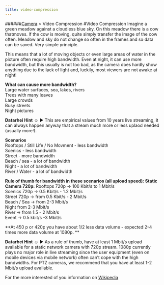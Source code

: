 ```yaml
---
title: video-compression
---
```

######[Camera](../wiki/camera-technology.html) > Video Compression
#Video Compression
Imagine a green meadow against a cloudless blue sky. On this meadow there is  a cow thatmoves. If the cow is moving, quite simply transfer the image of the cow often. Meadow and sky do not change so often in the frames and so data can be saved. Very simple principle.  

This means that a lot of moving objects or even large areas of water in the picture often require high bandwidth. Even at night, it can  use more bandwidth, but this usually is not too bad, as the camera does hardly show anything due to the lack of light and, luckily, most viewers are not awake at night!  

**What can cause more bandwidth?**  
Large water surfaces, sea, lakes, rivers  
Trees with many leaves   
Large crowds  
Busy streets  
Night pictures  

**Datarhei Hint** ☺ ► This are empirical values from 10 years live streaming, it can always happen anyway that a stream much more or less uplaod needed (usually more!).  

**Scenarios**  
Rooftops / Still Life / No Movment - less bandwidth  
Scenics - less bandwidth  
Street - more bandwidth  
Beach / sea - a lot of bandwidth  
Night - a lot of bandwidth  
River / Water - a lot of bandwidth  

**Rule of thumb for bandwidth in these scenarios (all upload speed): Static Camera 720p:**
Rooftops 720p → 100 Kbit/s to 1 Mbit/s  
Scenics 720p → 0.5 Kbit/s - 1.2 Mbit/s  
Street 720p → from 0.5 Kbit/s - 2 Mbit/s  
Beach / Sea → from 2-3 Mbit/s  
Night from 2-3 Mbit/s  
River → from 1.5 - 2 Mbit/s  
Event → 0.5 kbit/s -3 Mbit/s  

**At 450 p or 420p you have about 1/2 less data volume - expected 2-4 times more data volume at 1080p.  **

**Datarhei Hint** ☺ ► As a rule of thumb, have at least 1 Mbit/s upload available for a static network camera with 720p stream. 1080p currently plays no major role in live streaming since the user equipment (even on mobile devices via mobile network) often can’t cope with the high bandwidths. For PTZ cameras, we recommend that you have at least 1-2 Mbit/s upload available.  

For the more interested of you information on 
<a href="https://en.wikipedia.org/wiki/Video_coding_format" target="_blank">Wikipedia</a>